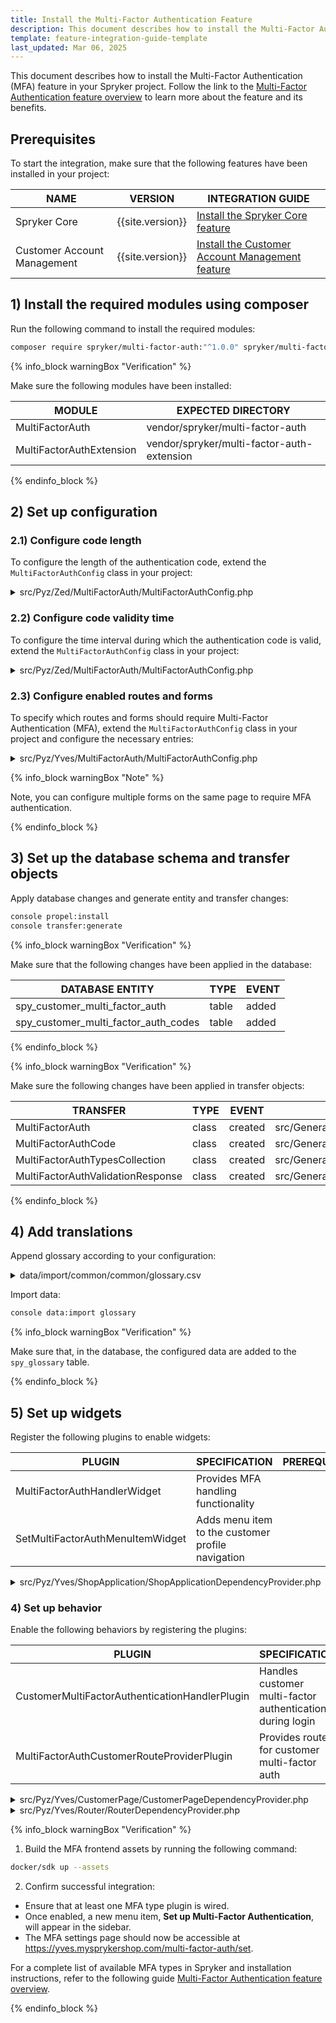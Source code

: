 ```yaml
---
title: Install the Multi-Factor Authentication Feature
description: This document describes how to install the Multi-Factor Authentication (MFA) feature in your Spryker project.
template: feature-integration-guide-template
last_updated: Mar 06, 2025
---
```


This document describes how to install the Multi-Factor Authentication (MFA) feature in your Spryker project. 
Follow the link to the [Multi-Factor Authentication feature overview](/docs/pbc/all/multi-factor-auth/{{site.version}}/multi-factor-auth.html) to learn more about the feature and its benefits.

## Prerequisites

To start the integration, make sure that the following features have been installed in your project:

| NAME                        | VERSION          | INTEGRATION  GUIDE                                                                                                                                                                                                     |
|-----------------------------|------------------|------------------------------------------------------------------------------------------------------------------------------------------------------------------------------------------------------------------------|
| Spryker Core                | {{site.version}} | [Install the Spryker Core feature](/docs/pbc/all/miscellaneous/{{site.version}}/install-and-upgrade/install-features/install-the-spryker-core-feature.html)                                                            |
| Customer Account Management | {{site.version}} | [Install the Customer Account Management feature](/docs/pbc/all/customer-relationship-management/{{page.version}}/base-shop/install-and-upgrade/install-features/install-the-customer-account-management-feature.html) |

## 1) Install the required modules using composer

Run the following command to install the required modules:

```bash
composer require spryker/multi-factor-auth:"^1.0.0" spryker/multi-factor-auth-extension:"^1.0.0" --update-with-dependencies
```

{% info_block warningBox "Verification" %}

Make sure the following modules have been installed:

| MODULE                   | EXPECTED DIRECTORY                         |
|--------------------------|--------------------------------------------|
| MultiFactorAuth          | vendor/spryker/multi-factor-auth           |
| MultiFactorAuthExtension | vendor/spryker/multi-factor-auth-extension |

{% endinfo_block %}

## 2) Set up configuration

### 2.1) Configure code length 

To configure the length of the authentication code, extend the `MultiFactorAuthConfig` class in your project:

<details>
<summary>src/Pyz/Zed/MultiFactorAuth/MultiFactorAuthConfig.php</summary>

```php
namespace Pyz\Zed\MultiFactorAuth;

use Spryker\Zed\MultiFactorAuth\MultiFactorAuthConfig as SprykerMultiFactorAuthConfig;

class MultiFactorAuthConfig extends SprykerMultiFactorAuthConfig
{
    public function getCodeValidityTtl(): int
    {
        return 30;
    }
}
```

</details>

### 2.2) Configure code validity time

To configure the time interval during which the authentication code is valid, extend the `MultiFactorAuthConfig` class in your project:

<details>
<summary>src/Pyz/Zed/MultiFactorAuth/MultiFactorAuthConfig.php</summary>

```php
namespace Pyz\Zed\MultiFactorAuth;

use Spryker\Zed\MultiFactorAuth\MultiFactorAuthConfig as SprykerMultiFactorAuthConfig;

class MultiFactorAuthConfig extends SprykerMultiFactorAuthConfig
{
    public function getCodeValidityTtl(): int
    {
        return 30;
    }
}
```
</details>

### 2.3) Configure enabled routes and forms

To specify which routes and forms should require Multi-Factor Authentication (MFA), extend the `MultiFactorAuthConfig` class in your project and configure the necessary entries:

<details>
<summary>src/Pyz/Yves/MultiFactorAuth/MultiFactorAuthConfig.php</summary>

```php
namespace Pyz\Yves\MultiFactorAuth;

use Spryker\Yves\MultiFactorAuth\MultiFactorAuthConfig as SprykerMultiFactorAuthConfig;

class MultiFactorAuthConfig extends SprykerMultiFactorAuthConfig
{
    public function getEnabledRoutesAndForms(): array
    {
        return [
            'YOUR_ROUTE_NAME' => ['YOUR_FORM_NAME'],
        ];
    }
}
```
</details>

{% info_block warningBox "Note" %}

Note, you can configure multiple forms on the same page to require MFA authentication.

{% endinfo_block %}

## 3) Set up the database schema and transfer objects

Apply database changes and generate entity and transfer changes:

```bash
console propel:install
console transfer:generate
```
{% info_block warningBox "Verification" %}

Make sure that the following changes have been applied in the database:

| DATABASE ENTITY                      | TYPE   | EVENT   |
|--------------------------------------|--------|---------|
| spy_customer_multi_factor_auth       | table  | added   |
| spy_customer_multi_factor_auth_codes | table  | added   |

{% endinfo_block %}

{% info_block warningBox "Verification" %}

Make sure the following changes have been applied in transfer objects:

| TRANSFER                          | TYPE     | EVENT   | PATH                                                                    |
|-----------------------------------|----------|---------|-------------------------------------------------------------------------|
| MultiFactorAuth                   | class    | created | src/Generated/Shared/Transfer/MultiFactorAuthTransfer                   |
| MultiFactorAuthCode               | class    | created | src/Generated/Shared/Transfer/MultiFactorAuthCodeTransfer               |
| MultiFactorAuthTypesCollection    | class    | created | src/Generated/Shared/Transfer/MultiFactorAuthTypesCollectionTransfer    |
| MultiFactorAuthValidationResponse | class    | created | src/Generated/Shared/Transfer/MultiFactorAuthValidationResponseTransfer |

{% endinfo_block %}

## 4) Add translations

Append glossary according to your configuration:

<details>
<summary>data/import/common/common/glossary.csv</summary>

```csv
multi_factor_auth.multi_factor_auth.list.title,"Set up Multi-Factor Authentication",en_US
multi_factor_auth.multi_factor_auth.list.title,"Multi-Faktor-Authentifizierung einrichten",de_DE
multi_factor_auth.error.invalid_code,"Invalid multi-factor authentication code",en_US
multi_factor_auth.error.invalid_code,"Ungültiger Multi-Faktor-Authentifizierungscode",de_DE
multi_factor_auth.code.validation,"Code Validation",en_US
multi_factor_auth.code.validation,"Code-Validierung",de_DE
multi_factor_auth.error.authentication_method_not_selected,"Unable to proceed. A multi-factor authentication method must be selected. Please refresh the page and try again or contact support if the problem persists.",en_US
multi_factor_auth.error.authentication_method_not_selected,"Kann nicht fortgesetzt werden. Es muss eine Multi-Faktor-Authentifizierungsmethode ausgewählt werden. Bitte aktualisieren Sie die Seite und versuchen Sie es erneut oder wenden Sie sich an den Support, wenn das Problem weiterhin besteht.",de_DE
multi_factor_auth.method.select,"Select Authentication Method",en_US
multi_factor_auth.method.select,"Authentifizierungsmethode auswählen",de_DE
multi_factor_auth.enter_code_for_method,"Enter Authentication Code for %type%",en_US
multi_factor_auth.enter_code_for_method,"Authentifizierungscode für %type% eingeben",de_DE
multi_factor_auth.activation.success,"The multi-factor authentication has been activated.",en_US
multi_factor_auth.activation.success,"Die Multi-Faktor-Authentifizierung wurde aktiviert.",de_DE
multi_factor_auth.deactivation.success,"The multi-factor authentication has been deactivated.",en_US
multi_factor_auth.deactivation.success,"Die Multi-Faktor-Authentifizierung wurde deaktiviert.",de_DE
multi_factor_auth.activation.error,"The multi-factor authentication could not be activated.",en_US
multi_factor_auth.activation.error,"Die Multi-Faktor-Authentifizierung konnte nicht aktiviert werden.",de_DE
multi_factor_auth.deactivation.error,"The multi-factor authentication could not be deactivated.",en_US
multi_factor_auth.deactivation.error,"Die Multi-Faktor-Authentifizierung konnte nicht deaktiviert werden.",de_DE
multi_factor_auth.selection.error.required,"Please choose how you would like to verify your identity.",en_US
multi_factor_auth.selection.error.required,"Bitte wählen Sie aus, wie Sie Ihre Identität überprüfen möchten.",de_DE
```
</details>

Import data:

```bash
console data:import glossary
```

{% info_block warningBox "Verification" %}

Make sure that, in the database, the configured data are added to the `spy_glossary` table.

{% endinfo_block %}

## 5) Set up widgets

Register the following plugins to enable widgets:

| PLUGIN                           | SPECIFICATION                                     | PREREQUISITES | NAMESPACE                               |
|----------------------------------|---------------------------------------------------|---------------|-----------------------------------------|
| MultiFactorAuthHandlerWidget     | Provides MFA handling functionality               |               | SprykerShop\Yves\MultiFactorAuth\Widget |
| SetMultiFactorAuthMenuItemWidget | Adds menu item to the customer profile navigation |               | SprykerShop\Yves\MultiFactorAuth\Widget |

<details>
<summary>src/Pyz/Yves/ShopApplication/ShopApplicationDependencyProvider.php</summary>

```php
<?php
namespace Pyz\Yves\ShopApplication;

use SprykerShop\Yves\ShopApplication\ShopApplicationDependencyProvider as SprykerShopApplicationDependencyProvider;
use Spryker\Yves\MultiFactorAuth\Widget\MultiFactorAuthHandlerWidget;
use Spryker\Yves\MultiFactorAuth\Widget\SetMultiFactorAuthMenuItemWidget;

class ShopApplicationDependencyProvider extends SprykerShopApplicationDependencyProvider
{
    protected function getGlobalWidgets(): array
    {
        return [
            SetMultiFactorAuthMenuItemWidget::class,
            MultiFactorAuthHandlerWidget::class,
        ];
    }
}
```
</details>

### 4) Set up behavior

Enable the following behaviors by registering the plugins:

| PLUGIN                                         | SPECIFICATION                                              | PREREQUISITES | NAMESPACE                                                           |
|------------------------------------------------|------------------------------------------------------------|---------------|---------------------------------------------------------------------|
| CustomerMultiFactorAuthenticationHandlerPlugin | Handles customer multi-factor authentication during login  |               | Spryker\Yves\MultiFactorAuth\Plugin\AuthenticationHandler\Customer  |
| MultiFactorAuthCustomerRouteProviderPlugin     | Provides routes for customer multi-factor auth             |               | Spryker\Yves\MultiFactorAuth\Plugin\Router\Customer  |

<details>
<summary>src/Pyz/Yves/CustomerPage/CustomerPageDependencyProvider.php</summary>
    
```php
namespace Pyz\Yves\CustomerPage;

use Spryker\Yves\MultiFactorAuth\Plugin\AuthenticationHandler\Customer\CustomerMultiFactorAuthenticationHandlerPlugin;
use SprykerShop\Yves\CustomerPage\CustomerPageDependencyProvider as SprykerShopCustomerPageDependencyProvider;

class CustomerPageDependencyProvider extends SprykerShopCustomerPageDependencyProvider
{
    protected function getCustomerAuthenticationHandlerPlugins(): array
    {
        return [
            new CustomerMultiFactorAuthenticationHandlerPlugin(),
        ];
    }
}
```
</details>

<details>
<summary>src/Pyz/Yves/Router/RouterDependencyProvider.php</summary>

```php
namespace Pyz\Yves\Router;

use Spryker\Yves\Router\RouterDependencyProvider as SprykerRouterDependencyProvider;
use Spryker\Yves\MultiFactorAuth\Plugin\Router\Customer\MultiFactorAuthCustomerRouteProviderPlugin;

class RouterDependencyProvider extends SprykerRouterDependencyProvider
{
    protected function getRouteProvider(): array
    {
        return [
            new MultiFactorAuthCustomerRouteProviderPlugin(),
        ];
    }
}
```
</details>

{% info_block warningBox "Verification" %}

1. Build the MFA frontend assets by running the following command:

```bash
docker/sdk up --assets
```

2. Confirm successful integration:
 - Ensure that at least one MFA type plugin is wired.
 - Once enabled, a new menu item, **Set up Multi-Factor Authentication**, will appear in the sidebar.
 - The MFA settings page should now be accessible at https://yves.mysprykershop.com/multi-factor-auth/set.

For a complete list of available MFA types in Spryker and installation instructions, refer to the following guide [Multi-Factor Authentication feature overview](/docs/pbc/all/multi-factor-auth/{{site.version}}/multi-factor-auth.html#multi-factor-authentication-methods).

{% endinfo_block %}
